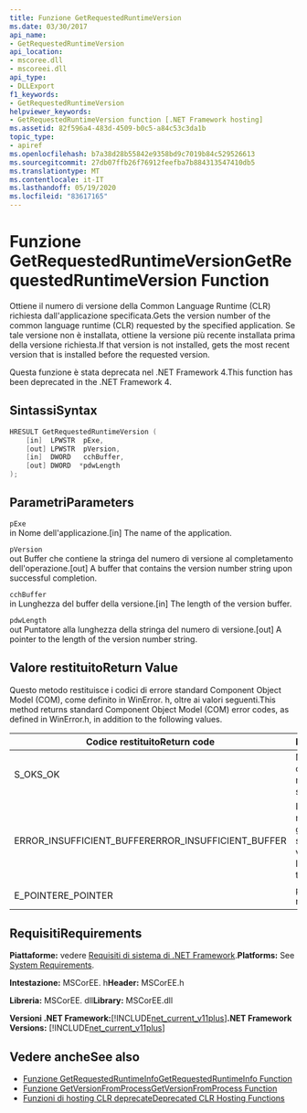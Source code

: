 ```yaml
---
title: Funzione GetRequestedRuntimeVersion
ms.date: 03/30/2017
api_name:
- GetRequestedRuntimeVersion
api_location:
- mscoree.dll
- mscoreei.dll
api_type:
- DLLExport
f1_keywords:
- GetRequestedRuntimeVersion
helpviewer_keywords:
- GetRequestedRuntimeVersion function [.NET Framework hosting]
ms.assetid: 82f596a4-483d-4509-b0c5-a84c53c3da1b
topic_type:
- apiref
ms.openlocfilehash: b7a38d28b55842e9358bd9c7019b84c529526613
ms.sourcegitcommit: 27db07ffb26f76912feefba7b884313547410db5
ms.translationtype: MT
ms.contentlocale: it-IT
ms.lasthandoff: 05/19/2020
ms.locfileid: "83617165"
---
```

# <a name="getrequestedruntimeversion-function"></a><span data-ttu-id="80359-102">Funzione GetRequestedRuntimeVersion</span><span class="sxs-lookup"><span data-stu-id="80359-102">GetRequestedRuntimeVersion Function</span></span>
<span data-ttu-id="80359-103">Ottiene il numero di versione della Common Language Runtime (CLR) richiesta dall'applicazione specificata.</span><span class="sxs-lookup"><span data-stu-id="80359-103">Gets the version number of the common language runtime (CLR) requested by the specified application.</span></span> <span data-ttu-id="80359-104">Se tale versione non è installata, ottiene la versione più recente installata prima della versione richiesta.</span><span class="sxs-lookup"><span data-stu-id="80359-104">If that version is not installed, gets the most recent version that is installed before the requested version.</span></span>  
  
 <span data-ttu-id="80359-105">Questa funzione è stata deprecata nel .NET Framework 4.</span><span class="sxs-lookup"><span data-stu-id="80359-105">This function has been deprecated in the .NET Framework 4.</span></span>  
  
## <a name="syntax"></a><span data-ttu-id="80359-106">Sintassi</span><span class="sxs-lookup"><span data-stu-id="80359-106">Syntax</span></span>  
  
```cpp  
HRESULT GetRequestedRuntimeVersion (  
    [in]  LPWSTR  pExe,
    [out] LPWSTR  pVersion,
    [in]  DWORD   cchBuffer,
    [out] DWORD  *pdwLength  
);  
```  
  
## <a name="parameters"></a><span data-ttu-id="80359-107">Parametri</span><span class="sxs-lookup"><span data-stu-id="80359-107">Parameters</span></span>  
 `pExe`  
 <span data-ttu-id="80359-108">in Nome dell'applicazione.</span><span class="sxs-lookup"><span data-stu-id="80359-108">[in] The name of the application.</span></span>  
  
 `pVersion`  
 <span data-ttu-id="80359-109">out Buffer che contiene la stringa del numero di versione al completamento dell'operazione.</span><span class="sxs-lookup"><span data-stu-id="80359-109">[out] A buffer that contains the version number string upon successful completion.</span></span>  
  
 `cchBuffer`  
 <span data-ttu-id="80359-110">in Lunghezza del buffer della versione.</span><span class="sxs-lookup"><span data-stu-id="80359-110">[in] The length of the version buffer.</span></span>  
  
 `pdwLength`  
 <span data-ttu-id="80359-111">out Puntatore alla lunghezza della stringa del numero di versione.</span><span class="sxs-lookup"><span data-stu-id="80359-111">[out] A pointer to the length of the version number string.</span></span>  
  
## <a name="return-value"></a><span data-ttu-id="80359-112">Valore restituito</span><span class="sxs-lookup"><span data-stu-id="80359-112">Return Value</span></span>  
 <span data-ttu-id="80359-113">Questo metodo restituisce i codici di errore standard Component Object Model (COM), come definito in WinError. h, oltre ai valori seguenti.</span><span class="sxs-lookup"><span data-stu-id="80359-113">This method returns standard Component Object Model (COM) error codes, as defined in WinError.h, in addition to the following values.</span></span>  
  
|<span data-ttu-id="80359-114">Codice restituito</span><span class="sxs-lookup"><span data-stu-id="80359-114">Return code</span></span>|<span data-ttu-id="80359-115">Description</span><span class="sxs-lookup"><span data-stu-id="80359-115">Description</span></span>|  
|-----------------|-----------------|  
|<span data-ttu-id="80359-116">S_OK</span><span class="sxs-lookup"><span data-stu-id="80359-116">S_OK</span></span>|<span data-ttu-id="80359-117">Metodo completato correttamente.</span><span class="sxs-lookup"><span data-stu-id="80359-117">The method completed successfully.</span></span>|  
|<span data-ttu-id="80359-118">ERROR_INSUFFICIENT_BUFFER</span><span class="sxs-lookup"><span data-stu-id="80359-118">ERROR_INSUFFICIENT_BUFFER</span></span>|<span data-ttu-id="80359-119">Il buffer della versione non è abbastanza grande per archiviare la stringa di versione.</span><span class="sxs-lookup"><span data-stu-id="80359-119">The version buffer is not large enough to store the version string.</span></span>|  
|<span data-ttu-id="80359-120">E_POINTER</span><span class="sxs-lookup"><span data-stu-id="80359-120">E_POINTER</span></span>|<span data-ttu-id="80359-121">`pdwLength` è null.</span><span class="sxs-lookup"><span data-stu-id="80359-121">`pdwLength` is null.</span></span>|  
  
## <a name="requirements"></a><span data-ttu-id="80359-122">Requisiti</span><span class="sxs-lookup"><span data-stu-id="80359-122">Requirements</span></span>  
 <span data-ttu-id="80359-123">**Piattaforme:** vedere [Requisiti di sistema di .NET Framework](../../get-started/system-requirements.md).</span><span class="sxs-lookup"><span data-stu-id="80359-123">**Platforms:** See [System Requirements](../../get-started/system-requirements.md).</span></span>  
  
 <span data-ttu-id="80359-124">**Intestazione:** MSCorEE. h</span><span class="sxs-lookup"><span data-stu-id="80359-124">**Header:** MSCorEE.h</span></span>  
  
 <span data-ttu-id="80359-125">**Libreria:** MSCorEE. dll</span><span class="sxs-lookup"><span data-stu-id="80359-125">**Library:** MSCorEE.dll</span></span>  
  
 <span data-ttu-id="80359-126">**Versioni .NET Framework:**[!INCLUDE[net_current_v11plus](../../../../includes/net-current-v11plus-md.md)]</span><span class="sxs-lookup"><span data-stu-id="80359-126">**.NET Framework Versions:** [!INCLUDE[net_current_v11plus](../../../../includes/net-current-v11plus-md.md)]</span></span>  
  
## <a name="see-also"></a><span data-ttu-id="80359-127">Vedere anche</span><span class="sxs-lookup"><span data-stu-id="80359-127">See also</span></span>

- [<span data-ttu-id="80359-128">Funzione GetRequestedRuntimeInfo</span><span class="sxs-lookup"><span data-stu-id="80359-128">GetRequestedRuntimeInfo Function</span></span>](getrequestedruntimeinfo-function.md)
- [<span data-ttu-id="80359-129">Funzione GetVersionFromProcess</span><span class="sxs-lookup"><span data-stu-id="80359-129">GetVersionFromProcess Function</span></span>](getversionfromprocess-function.md)
- [<span data-ttu-id="80359-130">Funzioni di hosting CLR deprecate</span><span class="sxs-lookup"><span data-stu-id="80359-130">Deprecated CLR Hosting Functions</span></span>](deprecated-clr-hosting-functions.md)
